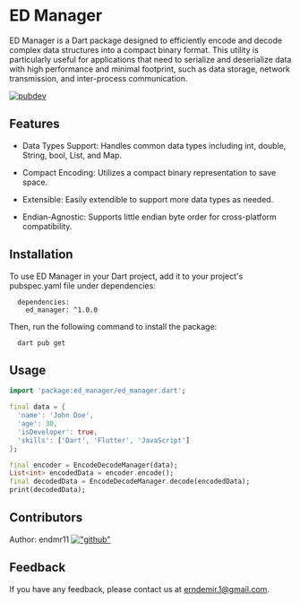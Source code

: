 # ED Manager

ED Manager is a Dart package designed to efficiently encode and decode complex data structures into a compact binary format. This utility is particularly useful for applications that need to serialize and deserialize data with high performance and minimal footprint, such as data storage, network transmission, and inter-process communication.

[![pubdev](https://img.shields.io/badge/pub-ed_manager-blue)](https://pub.dev/packages/ed_manager)

## Features

- Data Types Support: Handles common data types including int, double, String, bool, List, and Map.

- Compact Encoding: Utilizes a compact binary representation to save space.

- Extensible: Easily extendible to support more data types as needed.

- Endian-Agnostic: Supports little endian byte order for cross-platform compatibility.

## Installation

To use ED Manager in your Dart project, add it to your project's pubspec.yaml file under dependencies:

```
  dependencies:
    ed_manager: ^1.0.0
```

Then, run the following command to install the package:

```
  dart pub get
```

## Usage

```dart
import 'package:ed_manager/ed_manager.dart';

final data = {
  'name': 'John Doe',
  'age': 30,
  'isDeveloper': true,
  'skills': ['Dart', 'Flutter', 'JavaScript']
};

final encoder = EncodeDecodeManager(data);
List<int> encodedData = encoder.encode();
final decodedData = EncodeDecodeManager.decode(encodedData);
print(decodedData);
```

## Contributors

Author: endmr11 [!["github"](https://img.shields.io/badge/GitHub-100000?style=for-the-badge&logo=github&logoColor=white)](https://github.com/endmr11)

## Feedback

If you have any feedback, please contact us at erndemir.1@gmail.com.
